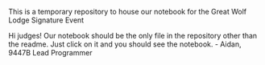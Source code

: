 This is a temporary repository to house our notebook for the Great Wolf Lodge Signature Event

Hi judges! Our notebook should be the only file in the repository other than the readme. Just click on it and you should see the notebook. 
                                                                - Aidan, 9447B Lead Programmer
